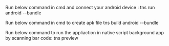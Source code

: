 Run below command in cmd and connect your android device :
tns run android --bundle

Run below command in cmd to create apk file
tns build android --bundle

Run below command to run the appliaction in native script background app by scanning bar code:
tns preview
